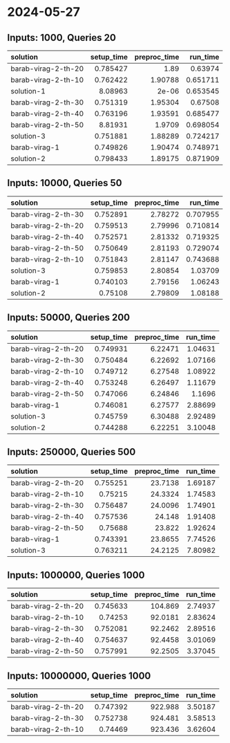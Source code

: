 # 2024-05-27

## Inputs: 1000, Queries 20

| solution            |   setup_time |   preproc_time |   run_time |
|:--------------------|-------------:|---------------:|-----------:|
| barab-virag-2-th-20 |     0.785427 |        1.89    |   0.63974  |
| barab-virag-2-th-10 |     0.762422 |        1.90788 |   0.651711 |
| solution-1          |     8.08963  |        2e-06   |   0.653545 |
| barab-virag-2-th-30 |     0.751319 |        1.95304 |   0.67508  |
| barab-virag-2-th-40 |     0.763196 |        1.93591 |   0.685477 |
| barab-virag-2-th-50 |     8.81931  |        1.9709  |   0.698054 |
| solution-3          |     0.751881 |        1.88289 |   0.724217 |
| barab-virag-1       |     0.749826 |        1.90474 |   0.748971 |
| solution-2          |     0.798433 |        1.89175 |   0.871909 |

## Inputs: 10000, Queries 50

| solution            |   setup_time |   preproc_time |   run_time |
|:--------------------|-------------:|---------------:|-----------:|
| barab-virag-2-th-30 |     0.752891 |        2.78272 |   0.707955 |
| barab-virag-2-th-20 |     0.759513 |        2.79996 |   0.710814 |
| barab-virag-2-th-40 |     0.752571 |        2.81332 |   0.719325 |
| barab-virag-2-th-50 |     0.750649 |        2.81193 |   0.729074 |
| barab-virag-2-th-10 |     0.751843 |        2.81147 |   0.743688 |
| solution-3          |     0.759853 |        2.80854 |   1.03709  |
| barab-virag-1       |     0.740103 |        2.79156 |   1.06243  |
| solution-2          |     0.75108  |        2.79809 |   1.08188  |

## Inputs: 50000, Queries 200

| solution            |   setup_time |   preproc_time |   run_time |
|:--------------------|-------------:|---------------:|-----------:|
| barab-virag-2-th-20 |     0.749931 |        6.22471 |    1.04631 |
| barab-virag-2-th-30 |     0.750484 |        6.22692 |    1.07166 |
| barab-virag-2-th-10 |     0.749712 |        6.27548 |    1.08922 |
| barab-virag-2-th-40 |     0.753248 |        6.26497 |    1.11679 |
| barab-virag-2-th-50 |     0.747066 |        6.24846 |    1.1696  |
| barab-virag-1       |     0.746081 |        6.27577 |    2.88699 |
| solution-3          |     0.745759 |        6.30488 |    2.92489 |
| solution-2          |     0.744288 |        6.22251 |    3.10048 |

## Inputs: 250000, Queries 500

| solution            |   setup_time |   preproc_time |   run_time |
|:--------------------|-------------:|---------------:|-----------:|
| barab-virag-2-th-20 |     0.755251 |        23.7138 |    1.69187 |
| barab-virag-2-th-10 |     0.75215  |        24.3324 |    1.74583 |
| barab-virag-2-th-30 |     0.756487 |        24.0096 |    1.74901 |
| barab-virag-2-th-40 |     0.757536 |        24.148  |    1.91408 |
| barab-virag-2-th-50 |     0.75688  |        23.822  |    1.92624 |
| barab-virag-1       |     0.743391 |        23.8655 |    7.74526 |
| solution-3          |     0.763211 |        24.2125 |    7.80982 |

## Inputs: 1000000, Queries 1000

| solution            |   setup_time |   preproc_time |   run_time |
|:--------------------|-------------:|---------------:|-----------:|
| barab-virag-2-th-20 |     0.745633 |       104.869  |    2.74937 |
| barab-virag-2-th-10 |     0.74253  |        92.0181 |    2.83624 |
| barab-virag-2-th-30 |     0.752081 |        92.2462 |    2.89516 |
| barab-virag-2-th-40 |     0.754637 |        92.4458 |    3.01069 |
| barab-virag-2-th-50 |     0.757991 |        92.2505 |    3.37045 |

## Inputs: 10000000, Queries 1000

| solution            |   setup_time |   preproc_time |   run_time |
|:--------------------|-------------:|---------------:|-----------:|
| barab-virag-2-th-20 |     0.747392 |        922.988 |    3.50187 |
| barab-virag-2-th-30 |     0.752738 |        924.481 |    3.58513 |
| barab-virag-2-th-10 |     0.74469  |        923.436 |    3.62604 |